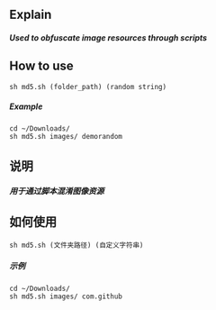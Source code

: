 ## Explain
##### Used to obfuscate image resources through scripts


## How to use

```
sh md5.sh (folder_path) (random string)
```

##### Example

```
cd ~/Downloads/
sh md5.sh images/ demorandom
```
## 说明
##### 用于通过脚本混淆图像资源

## 如何使用

```
sh md5.sh (文件夹路径) (自定义字符串)
```

##### 示例

```
cd ~/Downloads/
sh md5.sh images/ com.github
```
